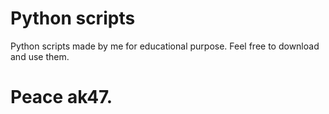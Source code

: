 # Python scripts
Python scripts made by me for educational purpose.
Feel free to download and use them.

# Peace ak47.


